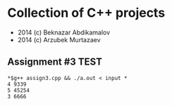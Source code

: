 # Collection of C++ projects
 - 2014 (c) Beknazar Abdikamalov
 - 2014 (c) Arzubek Murtazaev
## Assignment #3 TEST
	*$g++ assign3.cpp && ./a.out < input *
	4 9339
	5 45254
	3 6666